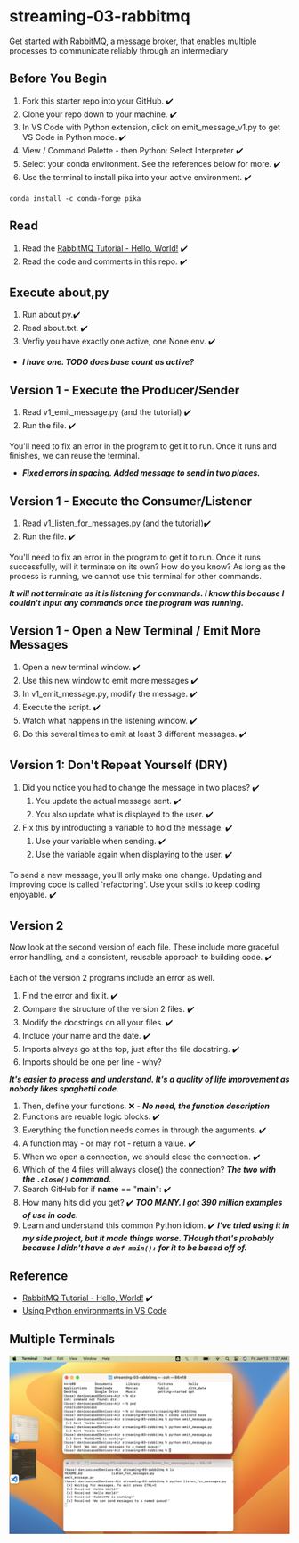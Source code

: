 # streaming-03-rabbitmq

Get started with RabbitMQ, a message broker, that enables multiple processes to communicate reliably through an intermediary 

## Before You Begin

1. Fork this starter repo into your GitHub. :heavy_check_mark:
1. Clone your repo down to your machine. :heavy_check_mark:
1. In VS Code with Python extension, click on emit_message_v1.py to get VS Code in Python mode. :heavy_check_mark:
1. View / Command Palette - then Python: Select Interpreter :heavy_check_mark:
1. Select your conda environment. See the references below for more. :heavy_check_mark:
1. Use the terminal to install pika into your active environment. :heavy_check_mark:

`conda install -c conda-forge pika`

## Read

1. Read the [RabbitMQ Tutorial - Hello, World!](https://www.rabbitmq.com/tutorials/tutorial-one-python.html) :heavy_check_mark:
1. Read the code and comments in this repo. :heavy_check_mark:

## Execute about,py

1. Run about.py.:heavy_check_mark:
1. Read about.txt. :heavy_check_mark:
1. Verfiy you have exactly one active, one None env. :heavy_check_mark:

- ***I have one. TODO does base count as active?***
      
## Version 1 - Execute the Producer/Sender

1. Read v1_emit_message.py (and the tutorial) :heavy_check_mark:
1. Run the file. :heavy_check_mark:

You'll need to fix an error in the program to get it to run. 
Once it runs and finishes, we can reuse the terminal. 

- ***Fixed errors in spacing. Added message to send in two places.***

## Version 1 - Execute the Consumer/Listener

1. Read v1_listen_for_messages.py (and the tutorial):heavy_check_mark:
1. Run the file. :heavy_check_mark:

You'll need to fix an error in the program to get it to run.
Once it runs successfully, will it terminate on its own? How do you know?
As long as the process is running, we cannot use this terminal for other commands.

***It will not terminate as it is listening for commands. I know this because I couldn't
input any commands once the program was running.***

## Version 1 - Open a New Terminal / Emit More Messages

1. Open a new terminal window. :heavy_check_mark:
1. Use this new window to emit more messages :heavy_check_mark:
1. In v1_emit_message.py, modify the message. :heavy_check_mark:
1. Execute the script. :heavy_check_mark:
1. Watch what happens in the listening window. :heavy_check_mark:
1. Do this several times to emit at least 3 different messages. :heavy_check_mark:

## Version 1: Don't Repeat Yourself (DRY)

1. Did you notice you had to change the message in two places? :heavy_check_mark:
   1. You update the actual message sent. :heavy_check_mark:
   1. You also update what is displayed to the user. :heavy_check_mark:
1. Fix this by introducting a variable to hold the message. :heavy_check_mark:
   1. Use your variable when sending. :heavy_check_mark:
   1. Use the variable again when displaying to the user. :heavy_check_mark:

To send a new message, you'll only make one change.
Updating and improving code is called 'refactoring'.
Use your skills to keep coding enjoyable. :heavy_check_mark:

## Version 2

Now look at the second version of each file.
These include more graceful error handling,
and a consistent, reusable approach to building code. :heavy_check_mark:

Each of the version 2 programs include an error as well.

1. Find the error and fix it. :heavy_check_mark:
1. Compare the structure of the version 2 files. :heavy_check_mark:
1. Modify the docstrings on all your files. :heavy_check_mark:
1. Include your name and the date. :heavy_check_mark:
1. Imports always go at the top, just after the file docstring. :heavy_check_mark:
1. Imports should be one per line - why?

***It's easier to process and understand. It's a quality of life improvement as nobody likes spaghetti code.***

1. Then, define your functions. :x: - ***No need, the function description***
1. Functions are reuable logic blocks. :heavy_check_mark:
1. Everything the function needs comes in through the arguments. :heavy_check_mark:
1. A function may - or may not - return a value. :heavy_check_mark:
1. When we open a connection, we should close the connection. :heavy_check_mark:
1. Which of the 4 files will always close() the connection? ***The two with the ```.close()``` command.***
3. Search GitHub for if **name** == "**main**": :heavy_check_mark: 
4. How many hits did you get? :heavy_check_mark:  ***TOO MANY. I got 390 million examples of use in code.***
5. Learn and understand this common Python idiom. :heavy_check_mark: ***I've tried using it in my side project, but it made things worse. THough that's probably because I didn't have a ```def main():``` for it to be based off of.***

## Reference

- [RabbitMQ Tutorial - Hello, World!](https://www.rabbitmq.com/tutorials/tutorial-one-python.html) :heavy_check_mark: 
- [Using Python environments in VS Code](https://code.visualstudio.com/docs/python/environments)

## Multiple Terminals

![Mac Example](screenshot.png)
